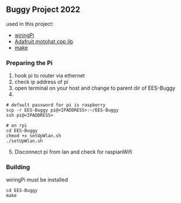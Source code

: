 ## Buggy Project 2022
  
used in this project: 
* [wiringPi](http://wiringpi.com/download-and-install/)
* [Adafruit motohat cpp lib](https://github.com/tomfclarke/adafruit-motor-hat-cpp-library)
* [make](https://man7.org/linux/man-pages/man1/make.1.html)
 
### Preparing the Pi
1. hook pi to router via ethernet
2. check ip address of pi
3. open terminal on your host and change to parent dir of EES-Buggy
4. 
```
# default password for pi is raspberry
scp -r EES-Buggy pi@<IPADDRESS>:~/EES-Buggy
ssh pi@<IPADDRESS>

# on rpi
cd EES-Buggy
chmod +x setUpWlan.sh
./setUpWlan.sh
```
5. Disconnect pi from lan and check for raspianWifi 
 
### Building
 
wiringPi must be installed
```
cd EES-Buggy
make 
```



